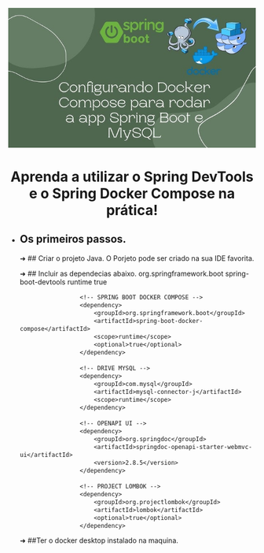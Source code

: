  <p align="center">
  <img src="https://github.com/EduardoNofre/Spring-docker-compose/blob/main/hq720.jpg" alt="Sublime's custom image"/>  
</p>

 <h1 align="center">
         Aprenda a utilizar o Spring DevTools e o Spring Docker Compose na prática!
 </h1>

 - ## Os primeiros passos.
   
    ➜ ## Criar o projeto Java.
         O Porjeto pode ser criado na sua IDE favorita.
   
    ➜ ## Incluir as dependecias abaixo.
                 		<!-- SPRING BOOT DEVTOOLS -->
                 		<dependency>
                 			<groupId>org.springframework.boot</groupId>
                 			<artifactId>spring-boot-devtools</artifactId>
                 			<scope>runtime</scope>
                 			<optional>true</optional>
                 		</dependency>
                 
                 		<!-- SPRING BOOT DOCKER COMPOSE -->
                 		<dependency>
                 			<groupId>org.springframework.boot</groupId>
                 			<artifactId>spring-boot-docker-compose</artifactId>
                 			<scope>runtime</scope>
                 			<optional>true</optional>
                 		</dependency>
                 
                 		<!-- DRIVE MYSQL -->
                 		<dependency>
                 			<groupId>com.mysql</groupId>
                 			<artifactId>mysql-connector-j</artifactId>
                 			<scope>runtime</scope>
                 		</dependency>
                 
                 		<!-- OPENAPI UI -->
                 		<dependency>
                 			<groupId>org.springdoc</groupId>
                 			<artifactId>springdoc-openapi-starter-webmvc-ui</artifactId>
                 			<version>2.8.5</version>
                 		</dependency>
                 
                 		<!-- PROJECT LOMBOK -->
                 		<dependency>
                 			<groupId>org.projectlombok</groupId>
                 			<artifactId>lombok</artifactId>
                 			<optional>true</optional>
                 		</dependency>

    ➜ ##Ter o docker desktop instalado na maquina.

   
   
